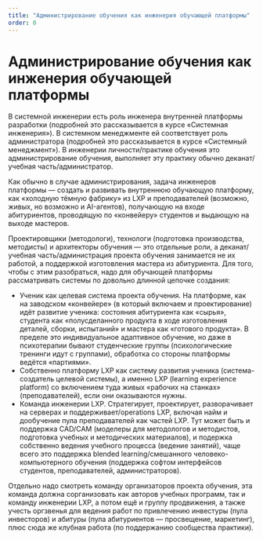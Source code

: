 ```yaml
---
title: "Администрирование обучения как инженерия обучающей платформы"
order: 0
---
```


# Администрирование обучения как инженерия обучающей платформы

В системной инженерии есть роль инженера внутренней платформы разработки (подробней это рассказывается в курсе «Системная инженерия»). В системном менеджменте ей соответствует роль администратора (подробней это рассказывается в курсе «Системный менеджмент»). В инженерии личности/практике обучения это администрирование обучения, выполняет эту практику обычно деканат/учебная часть/администратор.

Как обычно в случае администрирования, задача инженеров платформы — создать и развивать внутреннюю обучающую платформу, как «холодную тёмную фабрику» из LXP и преподавателей (возможно, живых, но возможно и AI-агентов), получающую на входе абитуриентов, проводящую по «конвейеру» студентов и выдающую на выходе мастеров.

Проектировщики (методологи), технологи (подготовка производства, методисты) и архитекторы обучения — это отдельные роли, а деканат/учебная часть/администрация проекта обучения занимается не их работой, а поддержкой изготовления мастера из абитуриента. Для того, чтобы с этим разобраться, надо для обучающей платформы рассматривать системы по довольно длинной цепочке создания:

* Ученик как целевая система проекта обучения. На платформе, как на заводском «конвейере» (в который включаем и проектирование) идёт развитие ученика: состояния абитуриента как «сырья», студента как «полусделанного продукта в ходе изготовления деталей, сборки, испытаний» и мастера как «готового продукта». В пределе это индивидуальное адаптивное обучение, но даже в психотерапии бывают студенческие группы (психологические тренинги идут с группами), обработка со стороны платформы ведётся «партиями».
* Собственно платформу LXP как систему развития ученика (система-создатель целевой системы), а именно LXP (learning experience platform) со включением туда живых «рабочих на станках» (преподавателей), если они оказываются нужны.
* Команда инженерии LXP. Стратегирует, проектирует, разворачивает на серверах и поддерживает/operations LXP, включая найм и дообучение пула преподавателей как частей LXP. Тут может быть и поддержка CAD/CAM (моделеры для методологов и методистов, подготовка учебных и методических материалов), и подержка собственно ведения учебного процесса (ведение занятий), чаще всего это поддержка blended learning/смешанного человеко-компьютерного обучения (поддержка софтом интерфейсов студентов, преподавателей, администраторов).

Отдельно надо смотреть команду организаторов проекта обучения, эта команда должна сорганизовать как авторов учебных программ, так и команду инженерии LXP, а потом ещё и группу продвижения, а также учесть оргзвенья для ведения работ по привлечению инвестуры (пула инвесторов) и абитуры (пула абитуриентов — просвещение, маркетинг), плюс сюда же клубная работа (по поддержанию сообщества практики).